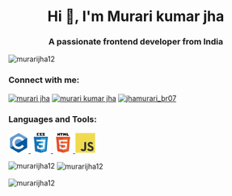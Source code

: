 <h1 align="center">Hi 👋, I'm Murari kumar jha  </h1>
<h3 align="center">A passionate frontend developer from India</h3>

<p align="left"> <img src="https://komarev.com/ghpvc/?username=murarijha12&label=Profile%20views&color=0e75b6&style=flat" alt="murarijha12" /> </p>

<h3 align="left">Connect with me:</h3>
<p align="left">
<a href="https://linkedin.com/in/murari jha" target="blank"><img align="center" src="https://raw.githubusercontent.com/rahuldkjain/github-profile-readme-generator/master/src/images/icons/Social/linked-in-alt.svg" alt="murari jha" height="30" width="40" /></a>
<a href="https://fb.com/murari kumar jha" target="blank"><img align="center" src="https://raw.githubusercontent.com/rahuldkjain/github-profile-readme-generator/master/src/images/icons/Social/facebook.svg" alt="murari kumar jha" height="30" width="40" /></a>
<a href="https://instagram.com/jhamurari_br07" target="blank"><img align="center" src="https://raw.githubusercontent.com/rahuldkjain/github-profile-readme-generator/master/src/images/icons/Social/instagram.svg" alt="jhamurari_br07" height="30" width="40" /></a>
</p>

<h3 align="left">Languages and Tools:</h3>
<p align="left"> <a href="https://www.cprogramming.com/" target="_blank" rel="noreferrer"> <img src="https://raw.githubusercontent.com/devicons/devicon/master/icons/c/c-original.svg" alt="c" width="40" height="40"/> </a> <a href="https://www.w3schools.com/css/" target="_blank" rel="noreferrer"> <img src="https://raw.githubusercontent.com/devicons/devicon/master/icons/css3/css3-original-wordmark.svg" alt="css3" width="40" height="40"/> </a> <a href="https://www.w3.org/html/" target="_blank" rel="noreferrer"> <img src="https://raw.githubusercontent.com/devicons/devicon/master/icons/html5/html5-original-wordmark.svg" alt="html5" width="40" height="40"/> </a> <a href="https://developer.mozilla.org/en-US/docs/Web/JavaScript" target="_blank" rel="noreferrer"> <img src="https://raw.githubusercontent.com/devicons/devicon/master/icons/javascript/javascript-original.svg" alt="javascript" width="40" height="40"/> </a> </p>

<p><img align="left" src="https://github-readme-stats.vercel.app/api/top-langs?username=murarijha12&show_icons=true&locale=en&layout=compact" alt="murarijha12" /></p>

<p>&nbsp;<img align="center" src="https://github-readme-stats.vercel.app/api?username=murarijha12&show_icons=true&locale=en" alt="murarijha12" /></p>

<p><img align="center" src="https://github-readme-streak-stats.herokuapp.com/?user=murarijha12&" alt="murarijha12" /></p>

